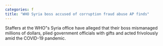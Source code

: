 ```yaml
---
categories: f
title: "WHO Syria boss accused of corruption fraud abuse AP finds"
---
```

Staffers at the WHO"s Syria office have alleged that their boss mismanaged millions of dollars, plied government officials with gifts and acted frivolously amid the COVID-19 pandemic.